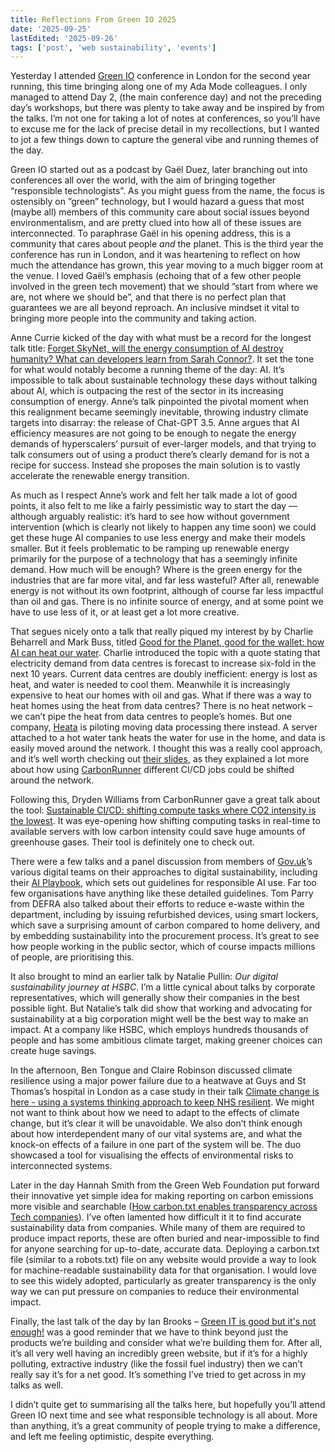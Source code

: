 ```yaml
---
title: Reflections From Green IO 2025
date: '2025-09-25'
lastEdited: '2025-09-26'
tags: ['post', 'web sustainability', 'events']
---
```


Yesterday I attended [Green IO](https://greenio.tech/conference/15/london-2025-september) conference in London for the second year running, this time bringing along one of my Ada Mode colleagues. I only managed to attend Day 2, (the main conference day) and not the preceding day’s workshops, but there was plenty to take away and be inspired by from the talks. I’m not one for taking a lot of notes at conferences, so you’ll have to excuse me for the lack of precise detail in my recollections, but I wanted to jot a few things down to capture the general vibe and running themes of the day.

<!--excerpt-->

Green IO started out as a podcast by Gaël Duez, later branching out into conferences all over the world, with the aim of bringing together “responsible technologists”. As you might guess from the name, the focus is ostensibly on ”green” technology, but I would hazard a guess that most (maybe all) members of this community care about social issues beyond environmentalism, and are pretty clued into how all of these issues are interconnected. To paraphrase Gaël in his opening address, this is a community that cares about people _and_ the planet. This is the third year the conference has run in London, and it was heartening to reflect on how much the attendance has grown, this year moving to a much bigger room at the venue. I loved Gaël’s emphasis (echoing that of a few other people involved in the green tech movement) that we should ”start from where we are, not where we should be”, and that there is no perfect plan that guarantees we are all beyond reproach. An inclusive mindset it vital to bringing more people into the community and taking action.

Anne Currie kicked of the day with what must be a record for the longest talk title: [Forget SkyNet, will the energy consumption of AI destroy humanity? What can developers learn from Sarah Connor?](https://drive.google.com/file/d/1OCV5aIR8Yh2En2u9rYmdQrlSSqXVlXWh/view). It set the tone for what would notably become a running theme of the day: AI. It’s impossible to talk about sustainable technology these days without talking about AI, which is outpacing the rest of the sector in its increasing consumption of energy. Anne’s talk pinpointed the pivotal moment when this realignment became seemingly inevitable, throwing industry climate targets into disarray: the release of Chat-GPT 3.5. Anne argues that AI efficiency measures are not going to be enough to negate the energy demands of hyperscalers’ pursuit of ever-larger models, and that trying to talk consumers out of using a product there’s clearly demand for is not a recipe for success. Instead she proposes the main solution is to vastly accelerate the renewable energy transition.

As much as I respect Anne’s work and felt her talk made a lot of good points, it also felt to me like a fairly pessimistic way to start the day — although arguably realistic: it’s hard to see how without government intervention (which is clearly not likely to happen any time soon) we could get these huge AI companies to use less energy and make their models smaller. But it feels problematic to be ramping up renewable energy primarily for the purpose of a technology that has a seemingly infinite demand. How much will be enough? Where is the green energy for the industries that are far more vital, and far less wasteful? After all, renewable energy is not without its own footprint, although of course far less impactful than oil and gas. There is no infinite source of energy, and at some point we have to use less of it, or at least get a lot more creative.

That segues nicely onto a talk that really piqued my interest by by Charlie Beharrell and Mark Buss, titled [Good for the Planet, good for the wallet: how AI can heat our water](https://drive.google.com/file/d/1Ou397MeDbeb7uNja5uG6ckEJ5CySe3Q_/view). Charlie introduced the topic with a quote stating that electricity demand from data centres is forecast to increase six-fold in the next 10 years. Current data centres are doubly inefficient: energy is lost as heat, and water is needed to cool them. Meanwhile it is increasingly expensive to heat our homes with oil and gas. What if there was a way to heat homes using the heat from data centres? There is no heat network – we can’t pipe the heat from data centres to people’s homes. But one company, [Heata](https://www.heata.co/) is piloting moving data processing there instead. A server attached to a hot water tank heats the water for use in the home, and data is easily moved around the network. I thought this was a really cool approach, and it’s well worth checking out [their slides](https://drive.google.com/file/d/1Ou397MeDbeb7uNja5uG6ckEJ5CySe3Q_/view), as they explained a lot more about how using [CarbonRunner](https://carbonrunner.io/) different CI/CD jobs could be shifted around the network.

Following this, Dryden Williams from CarbonRunner gave a great talk about the tool: [Sustainable CI/CD: shifting compute tasks where CO2 intensity is the lowest](https://drive.google.com/file/d/1QbfG4GkFZVjvWCDWmrTcvrPM8l4Ccgiz/view). It was eye-opening how shifting computing tasks in real-time to available servers with low carbon intensity could save huge amounts of greenhouse gases. Their tool is definitely one to check out.

There were a few talks and a panel discussion from members of [Gov.uk](https://www.gov.uk/)’s various digital teams on their approaches to digital sustainability, including their [AI Playbook](https://www.gov.uk/government/publications/ai-playbook-for-the-uk-government/artificial-intelligence-playbook-for-the-uk-government-html), which sets out guidelines for responsible AI use. Far too few organisations have anything like these detailed guidelines. Tom Parry from DEFRA also talked about their efforts to reduce e-waste within the department, including by issuing refurbished devices, using smart lockers, which save a surprising amount of carbon compared to home delivery, and by embedding sustainability into the procurement process. It’s great to see how people working in the public sector, which of course impacts millions of people, are prioritising this.

It also brought to mind an earlier talk by Natalie Pullin: _Our digital sustainability journey at HSBC_. I’m a little cynical about talks by corporate representatives, which will generally show their companies in the best possible light. But Natalie’s talk did show that working and advocating for sustainability at a big corporation might well be the best way to make an impact. At a company like HSBC, which employs hundreds thousands of people and has some ambitious climate target, making greener choices can create huge savings.

In the afternoon, Ben Tongue and Claire Robinson discussed climate resilience using a major power failure due to a heatwave at Guys and St Thomas’s hospital in London as a case study in their talk [Climate change is here - using a systems thinking approach to keep NHS resilient](https://drive.google.com/file/d/1IaQV4E03x786vEPq45k-G9OrVfqiwMWs/view). We might not want to think about how we need to adapt to the effects of climate change, but it’s clear it will be unavoidable. We also don’t think enough about how interdependent many of our vital systems are, and what the knock-on effects of a failure in one part of the system will be. The duo showcased a tool for visualising the effects of environmental risks to interconnected systems.

Later in the day Hannah Smith from the Green Web Foundation put forward their innovative yet simple idea for making reporting on carbon emissions more visible and searchable ([How carbon.txt enables transparency across Tech companies](https://drive.google.com/file/d/1OMQ42XcSFJlIm5c1gL5lMzLWEJVUvfOQ/view)). I’ve often lamented how difficult it it to find accurate sustainability data from companies. While many of them are required to produce impact reports, these are often buried and near-impossible to find for anyone searching for up-to-date, accurate data. Deploying a carbon.txt file (similar to a robots.txt) file on any website would provide a way to look for machine-readable sustainability data for that organisation. I would love to see this widely adopted, particularly as greater transparency is the only way we can put pressure on companies to reduce their environmental impact.

Finally, the last talk of the day by Ian Brooks – [Green IT is good but it's not enough!](https://drive.google.com/file/d/1HQXpoUHfh9RzFN-HTtsZr1dfHRvcEPcg/view) was a good reminder that we have to think beyond just the products we’re building and consider what we’re building them for. After all, it’s all very well having an incredibly green website, but if it’s for a highly polluting, extractive industry (like the fossil fuel industry) then we can’t really say it’s for a net good. It’s something I’ve tried to get across in my talks as well.

I didn’t quite get to summarising all the talks here, but hopefully you’ll attend Green IO next time and see what responsible technology is all about. More than anything, it’s a great community of people trying to make a difference, and left me feeling optimistic, despite everything.
